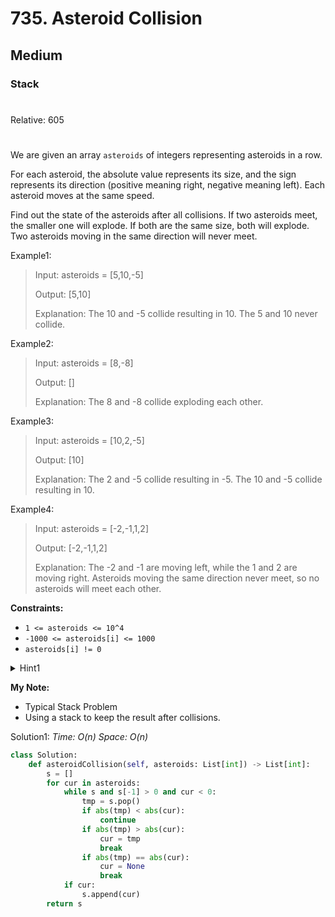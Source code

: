 # 735. Asteroid Collision
## Medium
### Stack
#
Relative: 605
#

We are given an array ```asteroids``` of integers representing asteroids in a row.

For each asteroid, the absolute value represents its size, and the sign represents its direction (positive meaning right, negative meaning left). Each asteroid moves at the same speed.

Find out the state of the asteroids after all collisions. If two asteroids meet, the smaller one will explode. If both are the same size, both will explode. Two asteroids moving in the same direction will never meet.

Example1:
> Input: asteroids = [5,10,-5]
> 
> Output: [5,10]
>
> Explanation: The 10 and -5 collide resulting in 10.  The 5 and 10 never collide.

Example2:
> Input: asteroids = [8,-8]
> 
> Output: []
>
> Explanation: The 8 and -8 collide exploding each other.

Example3:
> Input: asteroids = [10,2,-5]
> 
> Output: [10]
>
> Explanation: The 2 and -5 collide resulting in -5. The 10 and -5 collide resulting in 10.

Example4:
> Input: asteroids = [-2,-1,1,2]
> 
> Output: [-2,-1,1,2]
>
> Explanation: The -2 and -1 are moving left, while the 1 and 2 are moving right. Asteroids moving the same direction never meet, so no asteroids will meet each other.

**Constraints:** 
* ```1 <= asteroids <= 10^4```
* ```-1000 <= asteroids[i] <= 1000```
* ```asteroids[i] != 0```

<details><summary>Hint1</summary>
    Say a row of asteroids is stable. What happens when a new asteroid is added on the right?
    </details>

**My Note:**
* Typical Stack Problem
* Using a stack to keep the result after collisions.

Solution1:
*Time: O(n)*
*Space: O(n)*
```python
class Solution:
    def asteroidCollision(self, asteroids: List[int]) -> List[int]:
        s = []
        for cur in asteroids:
            while s and s[-1] > 0 and cur < 0:
                tmp = s.pop()
                if abs(tmp) < abs(cur):
                    continue
                if abs(tmp) > abs(cur):
                    cur = tmp
                    break
                if abs(tmp) == abs(cur):
                    cur = None
                    break
            if cur:
                s.append(cur)
        return s
```
